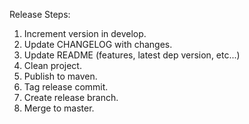 Release Steps:
1. Increment version in develop.
2. Update CHANGELOG with changes.
3. Update README (features, latest dep version, etc...)
4. Clean project.
5. Publish to maven.
6. Tag release commit.
7. Create release branch.
8. Merge to master.